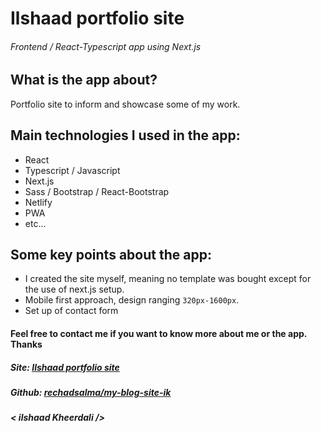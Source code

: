# Ilshaad portfolio site

###### Frontend / React-Typescript app using Next.js

## What is the app about?

Portfolio site to inform and showcase some of my work.

## Main technologies I used in the app:

- React
- Typescript / Javascript
- Next.js
- Sass / Bootstrap / React-Bootstrap
- Netlify
- PWA
- etc...

## Some key points about the app:

- I created the site myself, meaning no template was bought except for the use of next.js setup.
- Mobile first approach, design ranging `320px-1600px`.
- Set up of contact form

#### Feel free to contact me if you want to know more about me or the app. Thanks

##### Site: [Ilshaad portfolio site](https://www.ilshaad.com/)

##### Github: [rechadsalma/my-blog-site-ik](https://github.com/RechadSalma/portfolio-ik)

##### _< ilshaad Kheerdali \/>_
